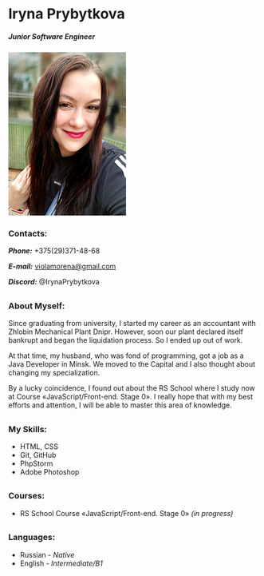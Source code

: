 # Iryna Prybytkova
##### _Junior Software Engineer_
![myfoto](myfoto1.jpg)
### Contacts:
**_Phone:_** +375(29)371-48-68

**_E-mail:_** violamorena@gmail.com

**_Discord:_** @IrynaPrybytkova

##
### About Myself:

Since graduating from university, I started my career as an accountant with Zhlobin Mechanical Plant Dnipr. However, soon our plant declared itself bankrupt and began the liquidation process. So I ended up out of work. 

At that time, my husband, who was fond of programming, got a job as a Java Developer in Minsk. We moved to the Capital and I also thought about changing my specialization.

By a lucky coincidence, I found out about the RS School where I study now at Course «JavaScript/Front-end. Stage 0». I really hope that with my best efforts and attention, I will be able to master this area of knowledge.

##
### My Skills:
* HTML, CSS
* Git, GitHub
* PhpStorm
* Adobe Photoshop

##
### Courses:
* RS School Course «JavaScript/Front-end. Stage 0» _(in progress)_

##
### Languages:
* Russian - _Native_
* English - _Intermediate/B1_

